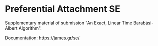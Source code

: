 # Preferential Attachment SE

Supplementary material of submission "An Exact, Linear Time Barabási-Albert Algorithm".

Documentation: https://james.gr/se/

